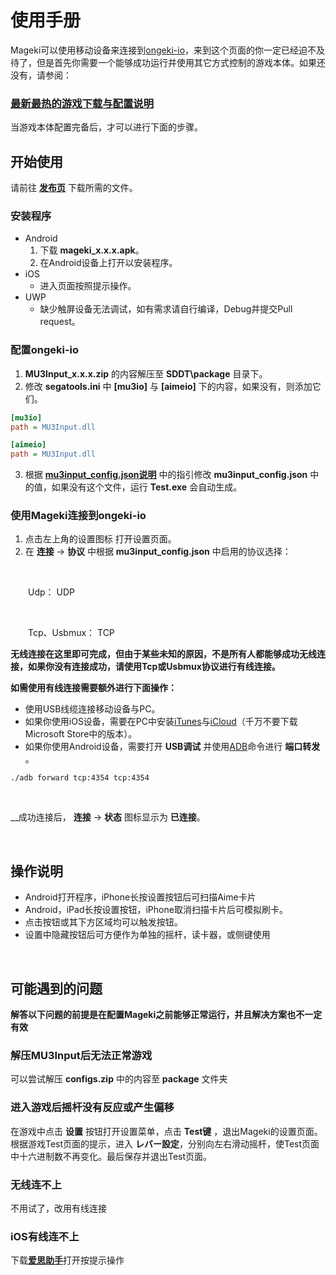# 使用手册
Mageki可以使用移动设备来连接到[ongeki-io](https://github.com/Sanheiii/ongeki-io)，来到这个页面的你一定已经迫不及待了，但是首先你需要一个能够成功运行并使用其它方式控制的游戏本体。如果还没有，请参阅：
### [最新最热的游戏下载与配置说明](http://sddt-dist.sys-all.xyz/135/app/SDDT_20220401114514_0.app)
当游戏本体配置完备后，才可以进行下面的步骤。
## 开始使用
请前往 __[发布页](https://github.com/Sanheiii/Mageki/releases)__ 下载所需的文件。
### 安装程序
- Android
  1. 下载 __mageki_x.x.x.apk__。
  2. 在Android设备上打开以安装程序。
- iOS
  - 进入页面按照提示操作。
- UWP
  - 缺少触屏设备无法调试，如有需求请自行编译，Debug并提交Pull request。
### 配置ongeki-io
1.  __MU3Input_x.x.x.zip__ 的内容解压至 __SDDT\package__ 目录下。
2. 修改 __segatools.ini__ 中 __[mu3io]__ 与 __[aimeio]__ 下的内容，如果没有，则添加它们。
``` ini
[mu3io]
path = MU3Input.dll

[aimeio]
path = MU3Input.dll
```
3. 根据 [__mu3input_config.json说明__](https://github.com/Sanheiii/Mageki/wiki/mu3input_config.json) 中的指引修改 __mu3input_config.json__ 中的值，如果没有这个文件，运行 __Test.exe__ 会自动生成。

### 使用Mageki连接到ongeki-io
1. 点击左上角的设置图标 打开设置页面。
2. 在 __连接__ → __协议__ 中根据 __mu3input_config.json__ 中启用的协议选择：

</br>

　　Udp： UDP

</br>

　　Tcp、Usbmux： TCP

__无线连接在这里即可完成，但由于某些未知的原因，不是所有人都能够成功无线连接，如果你没有连接成功，请使用Tcp或Usbmux协议进行有线连接。__

__如需使用有线连接需要额外进行下面操作：__

- 使用USB线缆连接移动设备与PC。
- 如果你使用iOS设备，需要在PC中安装[iTunes](https://support.apple.com/HT210384)与[iCloud](https://support.apple.com/HT204283)（千万不要下载Microsoft Store中的版本）。
- 如果你使用Android设备，需要打开 __USB调试__ 并使用[ADB](https://developer.android.com/studio/releases/platform-tools)命令进行 __端口转发__ 。
```
./adb forward tcp:4354 tcp:4354
```


<br/>

__成功连接后， __连接__ → __状态__ 图标显示为 __已连接__。

<br/>

## 操作说明
- Android打开程序，iPhone长按设置按钮后可扫描Aime卡片
- Android，iPad长按设置按钮，iPhone取消扫描卡片后可模拟刷卡。
- 点击按钮或其下方区域均可以触发按钮。
- 设置中隐藏按钮后可方便作为单独的摇杆，读卡器，或侧键使用

<br/>

## 可能遇到的问题

__解答以下问题的前提是在配置Mageki之前能够正常运行，并且解决方案也不一定有效__
### 解压MU3Input后无法正常游戏
可以尝试解压 __configs.zip__ 中的内容至 __package__ 文件夹
### 进入游戏后摇杆没有反应或产生偏移
在游戏中点击 __设置__ 按钮打开设置菜单，点击 __Test键__ ，退出Mageki的设置页面。根据游戏Test页面的提示，进入 __レバー設定__，分别向左右滑动摇杆，使Test页面中十六进制数不再变化。最后保存并退出Test页面。
### 无线连不上
不用试了，改用有线连接
### iOS有线连不上
下载[__爱思助手__](https://www.i4.cn/)打开按提示操作